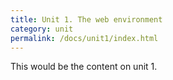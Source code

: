 ```yaml
---
title: Unit 1. The web environment
category: unit
permalink: /docs/unit1/index.html
---
```


This would be the content on unit 1.
